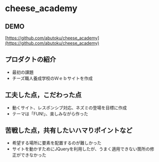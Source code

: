 # cheese_academy

## DEMO

[https://github.com/abutoku/cheese_academy](https://github.com/abutoku/cheese_academy)

## プロダクトの紹介

- 最初の課題
- チーズ職人養成学校のＷｅｂサイトを作成

## 工夫した点，こだわった点

- 動くサイト、レスポンシブ対応、ネズミの登場を目標に作成
- テーマは「FUN!」、楽しみながら作った

## 苦戦した点，共有したいハマりポイントなど

- 希望する場所に要素を配置するのが難しかった
- サイトを動かすためにJQueryを利用したが、うまく適用できない箇所の修正ができなかった